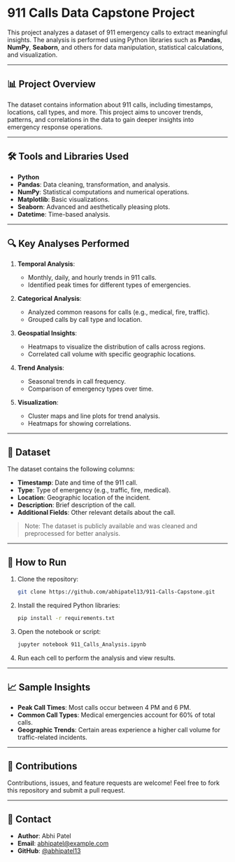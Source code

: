 
# 911 Calls Data Capstone Project

This project analyzes a dataset of 911 emergency calls to extract meaningful insights. The analysis is performed using Python libraries such as **Pandas**, **NumPy**, **Seaborn**, and others for data manipulation, statistical calculations, and visualization.

---

## 📊 **Project Overview**
The dataset contains information about 911 calls, including timestamps, locations, call types, and more. This project aims to uncover trends, patterns, and correlations in the data to gain deeper insights into emergency response operations.

---

## 🛠️ **Tools and Libraries Used**
- **Python**
- **Pandas**: Data cleaning, transformation, and analysis.
- **NumPy**: Statistical computations and numerical operations.
- **Matplotlib**: Basic visualizations.
- **Seaborn**: Advanced and aesthetically pleasing plots.
- **Datetime**: Time-based analysis.

---

## 🔍 **Key Analyses Performed**
1. **Temporal Analysis**:
   - Monthly, daily, and hourly trends in 911 calls.
   - Identified peak times for different types of emergencies.

2. **Categorical Analysis**:
   - Analyzed common reasons for calls (e.g., medical, fire, traffic).
   - Grouped calls by call type and location.

3. **Geospatial Insights**:
   - Heatmaps to visualize the distribution of calls across regions.
   - Correlated call volume with specific geographic locations.

4. **Trend Analysis**:
   - Seasonal trends in call frequency.
   - Comparison of emergency types over time.

5. **Visualization**:
   - Cluster maps and line plots for trend analysis.
   - Heatmaps for showing correlations.

---

## 📂 **Dataset**
The dataset contains the following columns:
- **Timestamp**: Date and time of the 911 call.
- **Type**: Type of emergency (e.g., traffic, fire, medical).
- **Location**: Geographic location of the incident.
- **Description**: Brief description of the call.
- **Additional Fields**: Other relevant details about the call.

> Note: The dataset is publicly available and was cleaned and preprocessed for better analysis.

---

## 🚀 **How to Run**
1. Clone the repository:
   ```bash
   git clone https://github.com/abhipatel13/911-Calls-Capstone.git
   ```
2. Install the required Python libraries:
   ```bash
   pip install -r requirements.txt
   ```
3. Open the notebook or script:
   ```bash
   jupyter notebook 911_Calls_Analysis.ipynb
   ```
4. Run each cell to perform the analysis and view results.

---

## 📈 **Sample Insights**
- **Peak Call Times**: Most calls occur between 4 PM and 6 PM.
- **Common Call Types**: Medical emergencies account for 60% of total calls.
- **Geographic Trends**: Certain areas experience a higher call volume for traffic-related incidents.

---

## 🤝 **Contributions**
Contributions, issues, and feature requests are welcome! Feel free to fork this repository and submit a pull request.

---

## 📧 **Contact**
- **Author**: Abhi Patel  
- **Email**: abhipatel@example.com  
- **GitHub**: [@abhipatel13](https://github.com/abhipatel13)

